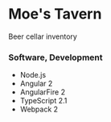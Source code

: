 # Moe's Tavern
Beer cellar inventory

### Software, Development
* Node.js
* Angular 2
* AngularFire 2
* TypeScript 2.1
* Webpack 2

